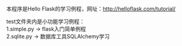 本程序是Hello Flask的学习例程，网址：http://helloflask.com/tutorial/  

test文件夹内是小功能学习例程：  
1.simple.py -> flask入门简单例程  
2.sqlite.py -> 数据库工具SQLAlchemy学习  

